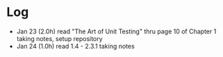 # Log
* Jan 23 (2.0h) read "The Art of Unit Testing" thru page 10 of Chapter 1 taking notes, setup repository
* Jan 24 (1.0h) read 1.4 - 2.3.1 taking notes
